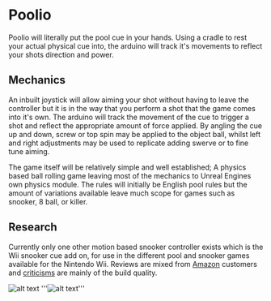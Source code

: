 # Poolio

Poolio will literally put the pool cue in your hands. Using a cradle to rest your actual physical cue into, the arduino will track it's movements to reflect your shots direction and power. 

## Mechanics

An inbuilt joystick will allow aiming your shot without having to leave the controller but it is in the way that you perform a shot that the game comes into it's own. 
The arduino will track the movement of the cue to trigger a shot and reflect the appropriate amount of force applied.  By angling the cue up and down, screw or top spin may be applied to the object ball, whilst left and right adjustments may be used to replicate adding swerve or to fine tune aiming.

The game itself will be relatively simple and well established; A physics based ball rolling game leaving most of the mechanics to Unreal Engines own physics module. The rules will initially be English pool rules but the amount of variations available leave much scope for games such as snooker, 8 ball, or killer.

## Research

Currently only one other motion based snooker controller exists which is the Wii snooker cue add on, for use in the different pool and snooker games available for the Nintendo Wii.  Reviews are mixed from [Amazon](https://www.amazon.co.uk/WSC-Real-09-Snooker-Championship/dp/B0029LHMZO) customers and [criticisms](https://www.amazon.co.uk/d/PC-Video-Games/Logic-3-NW847-Wii-Snooker-Cue/B0016ZEX4W/ref=sr_1_6?s=videogames&ie=UTF8&qid=1490018062&sr=1-6&keywords=wii+snooker) are mainly of the build quality.

![alt text](https://github.com/Stompyy/comp140-gam160-game/blob/master/Wii_snooker.jpg)
'''![alt text](https://github.com/Stompyy/comp140-gam160-game/blob/master/cradle_controller_design.JPG)'''
